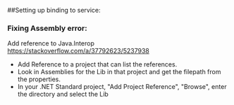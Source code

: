 ﻿##Setting up binding to service:
### Fixing Assembly error:
Add reference to Java.Interop
https://stackoverflow.com/a/37792623/5237938
- Add Reference to a project that can list the references.
- Look in Assemblies for the Lib in that project and get the filepath from the properties.
- In your .NET Standard project, "Add Project Reference", "Browse", enter the directory and select the Lib

